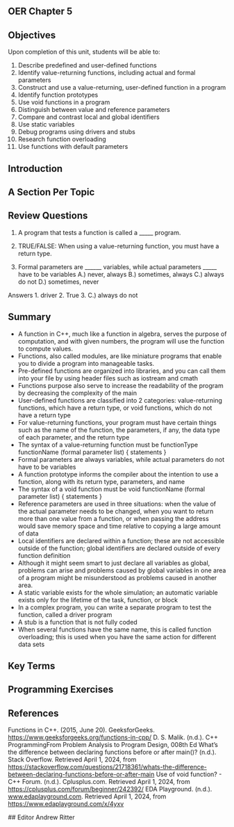 ## OER Chapter 5

## Objectives
Upon completion of this unit, students will be able to:
1. Describe predefined and user-defined functions
2. Identify value-returning functions, including actual and formal parameters
3. Construct and use a value-returning, user-defined function in a program
4. Identify function prototypes
5. Use void functions in a program
6. Distinguish between value and reference parameters
7. Compare and contrast local and global identifiers
8. Use static variables
9. Debug programs using drivers and stubs
10. Research function overloading
11. Use functions with default parameters


## Introduction

## A Section Per Topic

## Review Questions
1. A program that tests a function is called a _____ program.
  
2. TRUE/FALSE: When using a value-returning function, you must have a return type.

3. Formal parameters are ______ variables, while actual parameters _____ have to be variables
A.) never, always
B.) sometimes, always
C.) always do not
D.) sometimes, never

Answers 1. driver  2. True  3. C.) always do not

## Summary
  - A function in C++, much like a function in algebra, serves the purpose of computation, and with given numbers, the program will use the function to compute values.
  - Functions, also called modules, are like miniature programs that enable you to divide a program into manageable tasks.
  - Pre-defined functions are organized into libraries, and you can call them into your file by using header files such as iostream and cmath
  - Functions purpose also serve to increase the readability of the program by decreasing the complexity of the main
  - User-defined functions are classified into 2 categories: value-returning functions, which have a return type, or void functions, which do not have a return type
  - For value-returning functions, your program must have certain things such as the name of the function, the parameters, if any, the data type of each parameter, and the return type
  - The syntax of a value-returning function must be functionType functionName (formal parameter list) {
    statements
    }
  -  Formal parameters are always variables, while actual parameters do not have to be variables
  -  A function prototype informs the compiler about the intention to use a function, along with its return type, parameters, and name
  -  The syntax of a void function must be void functionName (formal parameter list) {
    statements
    } 
  - Reference parameters are used in three situations: when the value of the actual parameter needs to be changed, when you want to return more than one value from a function, or when passing the address would save memory space and time relative to copying a large amount of data
  - Local identifiers are declared within a function; these are not accessible outside of the function; global identifiers are declared outside of every function definition
  - Although it might seem smart to just declare all variables as global, problems can arise and problems caused by global variables in one area of a program might be misunderstood as problems caused in another area.
  - A static variable exists for the whole simulation; an automatic variable exists only for the lifetime of the task, function, or block
  -  In a complex program, you can write a separate program to test the function, called a driver program
  -  A stub is a function that is not fully coded
  -  When several functions have the same name, this is called function overloading; this is used when you have the same action for different data sets
## Key Terms



## Programming Exercises



## References
Functions in C++. (2015, June 20). GeeksforGeeks. https://www.geeksforgeeks.org/functions-in-cpp/
D. S. Malik. (n.d.). C++ ProgrammingFrom Problem Analysis to Program Design, 008th Ed
What’s the difference between declaring functions before or after main()? (n.d.). Stack Overflow. Retrieved April 1, 2024, from https://stackoverflow.com/questions/21718361/whats-the-difference-between-declaring-functions-before-or-after-main
Use of void function? - C++ Forum. (n.d.). Cplusplus.com. Retrieved April 1, 2024, from https://cplusplus.com/forum/beginner/242392/
EDA Playground. (n.d.). www.edaplayground.com. Retrieved April 1, 2024, from https://www.edaplayground.com/x/4yxv

‌## Editor
Andrew Ritter
